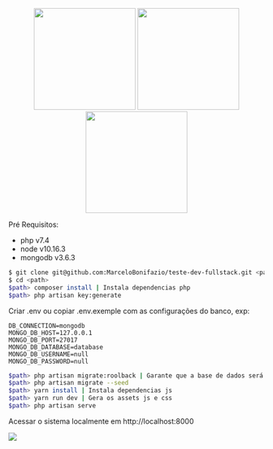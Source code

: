 <p align="center">
  <img src="https://res.cloudinary.com/dtfbvvkyp/image/upload/v1566331377/laravel-logolockup-cmyk-red.svg" width="200">
  <img src="https://www.xpand-it.com/wp-content/uploads/2018/01/React_logo_wordmark.png" width="200">
  <img src="https://upload.wikimedia.org/wikipedia/commons/thumb/9/93/MongoDB_Logo.svg/1200px-MongoDB_Logo.svg.png" width="200">
</p>

Pré Requisitos:

- php v7.4
- node v10.16.3
- mongodb v3.6.3

```bash
$ git clone git@github.com:MarceloBonifazio/teste-dev-fullstack.git <path>
$ cd <path>
$path> composer install | Instala dependencias php
$path> php artisan key:generate
```

Criar .env ou copiar .env.exemple com as configurações do banco, exp:

```
DB_CONNECTION=mongodb
MONGO_DB_HOST=127.0.0.1
MONGO_DB_PORT=27017
MONGO_DB_DATABASE=database
MONGO_DB_USERNAME=null
MONGO_DB_PASSWORD=null
```

```bash
$path> php artisan migrate:roolback | Garante que a base de dados será recriada caso já exista
$path> php artisan migrate --seed
$path> yarn install | Instala dependencias js
$path> yarn run dev | Gera os assets js e css
$path> php artisan serve 
```

Acessar o sistema localmente em http://localhost:8000

<img src="https://media.giphy.com/media/IdUWuylD5ntNkzPmXK/giphy.gif">

